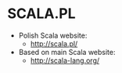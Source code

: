 # SCALA.PL

* Polish Scala website:
  * http://scala.pl/
* Based on main Scala website:
  * http://scala-lang.org/